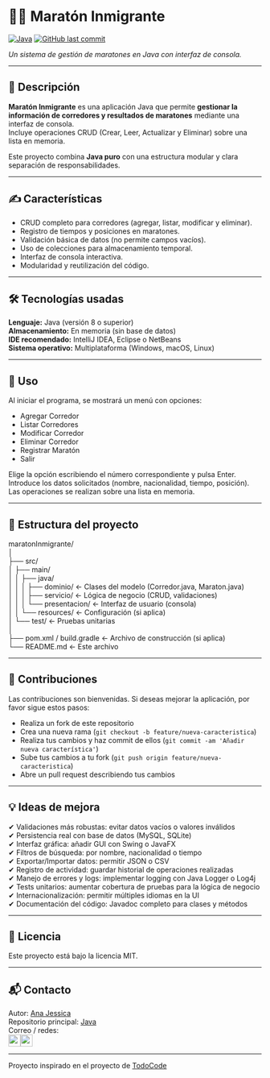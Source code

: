 # 🏃‍♂️ Maratón Inmigrante
[![Java](https://img.shields.io/badge/Java-ED8B00?style=for-the-badge&logo=java&logoColor=white)](https://www.java.com/)
[![GitHub last commit](https://img.shields.io/github/last-commit/AnaJotta/Java/main/maratonInmigrante)](https://github.com/AnaJotta/Java/tree/main/maratonInmigrante)

_Un sistema de gestión de maratones en Java con interfaz de consola._

---

## 📌 Descripción

**Maratón Inmigrante** es una aplicación Java que permite **gestionar la información de corredores y resultados de maratones** mediante una interfaz de consola.  
Incluye operaciones CRUD (Crear, Leer, Actualizar y Eliminar) sobre una lista en memoria.

Este proyecto combina **Java puro** con una estructura modular y clara separación de responsabilidades.

---

## ✍️ Características

- CRUD completo para corredores (agregar, listar, modificar y eliminar).<br>
- Registro de tiempos y posiciones en maratones.<br>
- Validación básica de datos (no permite campos vacíos).<br>
- Uso de colecciones para almacenamiento temporal.<br>
- Interfaz de consola interactiva.<br>
- Modularidad y reutilización del código.<br>

---

## 🛠 Tecnologías usadas

**Lenguaje:** Java (versión 8 o superior)<br>
**Almacenamiento:** En memoria (sin base de datos)<br>
**IDE recomendado:** IntelliJ IDEA, Eclipse o NetBeans<br>
**Sistema operativo:** Multiplataforma (Windows, macOS, Linux)<br>

---

## 🎯 Uso

Al iniciar el programa, se mostrará un menú con opciones:<br>

- Agregar Corredor<br>
- Listar Corredores<br>
- Modificar Corredor<br>
- Eliminar Corredor<br>
- Registrar Maratón<br>
- Salir<br>

Elige la opción escribiendo el número correspondiente y pulsa Enter.<br>
Introduce los datos solicitados (nombre, nacionalidad, tiempo, posición).<br>
Las operaciones se realizan sobre una lista en memoria.<br>

---

## 📁 Estructura del proyecto

maratonInmigrante/<br>
│<br>
├── src/<br>
│   ├── main/<br>
│   │   ├── java/<br>
│   │   │   ├── dominio/          ← Clases del modelo (Corredor.java, Maraton.java)<br>
│   │   │   ├── servicio/         ← Lógica de negocio (CRUD, validaciones)<br>
│   │   │   └── presentacion/     ← Interfaz de usuario (consola)<br>
│   │   └── resources/            ← Configuración (si aplica)<br>
│   └── test/                     ← Pruebas unitarias<br>
│<br>
├── pom.xml / build.gradle         ← Archivo de construcción (si aplica)<br>
└── README.md                      ← Este archivo<br>

---

## 🤝 Contribuciones

Las contribuciones son bienvenidas. Si deseas mejorar la aplicación, por favor sigue estos pasos:<br>

- Realiza un fork de este repositorio<br>
- Crea una nueva rama (`git checkout -b feature/nueva-caracteristica`)<br>
- Realiza tus cambios y haz commit de ellos (`git commit -am 'Añadir nueva característica'`)<br>
- Sube tus cambios a tu fork (`git push origin feature/nueva-caracteristica`)<br>
- Abre un pull request describiendo tus cambios<br>

---

## 💡 Ideas de mejora

✔ Validaciones más robustas: evitar datos vacíos o valores inválidos<br>
✔ Persistencia real con base de datos (MySQL, SQLite)<br>
✔ Interfaz gráfica: añadir GUI con Swing o JavaFX<br>
✔ Filtros de búsqueda: por nombre, nacionalidad o tiempo<br>
✔ Exportar/Importar datos: permitir JSON o CSV<br>
✔ Registro de actividad: guardar historial de operaciones realizadas<br>
✔ Manejo de errores y logs: implementar logging con Java Logger o Log4j<br>
✔ Tests unitarios: aumentar cobertura de pruebas para la lógica de negocio<br>
✔ Internacionalización: permitir múltiples idiomas en la UI<br>
✔ Documentación del código: Javadoc completo para clases y métodos<br>

---

## 📜 Licencia

Este proyecto está bajo la licencia MIT.<br>

---

## 📬 Contacto

Autor: [Ana Jessica](https://github.com/AnaJotta)<br>
Repositorio principal: [Java](https://github.com/AnaJotta/Java)<br>
Correo / redes: <br> [<img src="https://img.icons8.com/color/48/000000/gmail.png" width="24" />](mailto:anajessicamarinmorales@gmail.com)[<img src="https://img.icons8.com/color/48/000000/linkedin.png" width="24" />](https://www.linkedin.com/in/ana-j-marin-morales/)

---


Proyecto inspirado en el proyecto de [TodoCode](https://www.youtube.com/watch?v=380H9mUXi6A)
